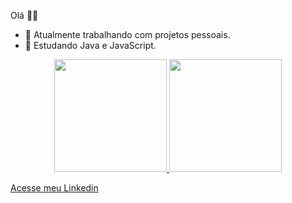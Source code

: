Olá 👋😃
- 🔭 Atualmente trabalhando com projetos pessoais.
- 🌱 Estudando Java e JavaScript.

<div align="center">
  <a href="https://github.com/DomMarques">
  <img height="180em" src="https://github-readme-stats.vercel.app/api?username=DomMarques&show_icons=true&theme=dark&include_all_commits=true&count_private=true"/>
  <img height="180em" src="https://github-readme-stats.vercel.app/api/top-langs/?username=DomMarques&layout=compact&langs_count=7&theme=dark"/>
</div>
  
[Acesse meu Linkedin](https://www.linkedin.com/in/douglas-marques-de-melo-083712209/)

